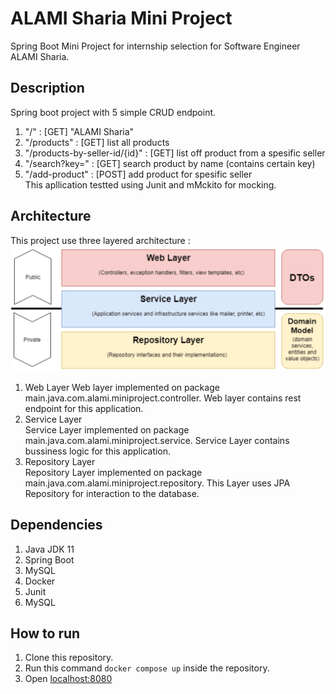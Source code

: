 # ALAMI Sharia Mini Project
Spring Boot Mini Project for internship selection for Software Engineer ALAMI Sharia.

## Description
Spring boot project with 5 simple CRUD endpoint.
1. "/" : [GET] "ALAMI Sharia"
2. "/products" : [GET] list all products
3. "/products-by-seller-id/{id}" : [GET] list off product from a spesific seller
4. "/search?key=<key>" : [GET] search product by name (contains certain key)
4. "/add-product" : [POST] add product for spesific seller \
This apllication testted using Junit and mMckito for mocking.

## Architecture
This project use three layered architecture :
![three layered architecture](https://github.com/mzunanalfikri/alami-sharia-mini-project/blob/master/architecture.png)
1. Web Layer
Web layer implemented on package main.java.com.alami.miniproject.controller. Web layer contains rest endpoint for this application.
2. Service Layer \
Service Layer implemented on package main.java.com.alami.miniproject.service. Service Layer contains bussiness logic for this application.
3. Repository Layer \
Repository Layer implemented on package main.java.com.alami.miniproject.repository. This Layer uses JPA Repository for interaction to the database.

## Dependencies
1. Java JDK 11
2. Spring Boot
3. MySQL
4. Docker
5. Junit
6. MySQL

## How to run
1. Clone this repository.
2. Run this command `docker compose up` inside the repository.
3. Open [localhost:8080](http://localhost:8080)
